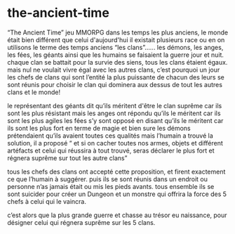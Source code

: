 # the-ancient-time
“The Ancient Time” jeu MMORPG
      dans les temps les plus anciens, le monde était bien différent que celui d'aujourd'hui il existait plusieurs race ou en on utilisons le terme des temps anciens “les clans”…... 
les démons, les anges, les fées, les géants ainsi que les humains se faisaient la guerre jour et nuit. chaque clan se battait pour la survie des siens, tous les clans étaient égaux. mais nul ne voulait vivre égal avec les autres clans, c’est pourquoi un jour les chefs de clans qui sont l’entité la plus puissante de chacun des leurs se sont réunis pour choisir le clan qui dominera aux dessus de tout les autres clans et le monde!

  le représentant des géants dit qu’ils méritent d'être le clan suprême car ils sont les plus résistant 
mais les anges ont répondu qu’ils le méritent car ils sont les plus agiles
les fées s’y sont opposé en disant qu’ils le méritent car ils sont les plus fort en terme de magie
et bien sure les démons prétendaient qu’ils avaient toutes ces qualités 
mais l’humain a trouvé la solution, il a proposé “ et si on cacher toutes nos armes, objets et différent artéfacts et celui qui réussira à tout trouvé, seras déclarer le plus fort et régnera suprême sur tout les autre clans” 

tous les chefs des clans ont accepté cette proposition, et firent exactement ce que l’humain à suggérer. puis ils se sont réunis dans un endroit ou personne n’as jamais était ou mis les pieds avants. tous ensemble ils se sont suicider pour créer un Dungeon et un monstre qui offrira la force des 5 chefs à celui qui le vaincra.
 
c’est alors que la plus grande guerre et chasse au trésor eu naissance, pour désigner celui qui régnera suprême sur les 5 clans. 
  
 
